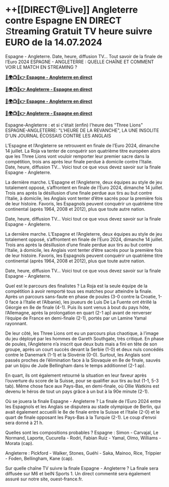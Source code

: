 #  ++[[DIRECT@Live]] Angleterre contre Espagne EN DIRECT 𝚂treaming Gratuit TV heure suivre EURO de la 14.07.2024

Espagne - Angleterre. Date, heure, diffusion TV… Tout savoir de la finale de l’Euro 2024 ESPAGNE - ANGLETERRE : QUELLE CHAÎNE ET COMMENT VOIR LE MATCH EN STREAMING ?

**[🔴🌍📺📱👉 Espagne - Angleterre en direct](https://cutt.ly/2ehllKjQ)**

**[🔴🌍📺📱👉 Angleterre - Espagne en direct](https://cutt.ly/2ehllKjQ)**

**[🔴🌍📺📱👉 Espagne - Angleterre en direct](https://cutt.ly/2ehllKjQ)**

**[🔴🌍📺📱👉 Angleterre - Espagne en direct](https://cutt.ly/2ehllKjQ)**

Espagne-Angleterre : et si c'était (enfin) l'heure des "Three Lions" ESPAGNE-ANGLETERRE: "L'HEURE DE LA REVANCHE", LA UNE INSOLITE D'UN JOURNAL ÉCOSSAIS CONTRE LES ANGLAIS

L’Espagne et l’Angleterre se retrouvent en finale de l’Euro 2024, dimanche 14 juillet. La Roja va tenter de conquérir son quatrième titre européen alors que les Three Lions vont vouloir remporter leur premier sacre dans la compétition, trois ans après leur finale perdue à domicile contre l’Italie. Date, heure, diffusion TV… Voici tout ce que vous devez savoir sur la finale Espagne - Angleterre.

La dernière marche. L’Espagne et l’Angleterre, deux équipes au style de jeu totalement opposé, s’affrontent en finale de l’Euro 2024, dimanche 14 juillet. Trois ans après la désillusion d’une finale perdue aux tirs au but contre l’Italie, à domicile, les Anglais vont tenter d’être sacrés pour la première fois de leur histoire. Favoris, les Espagnols peuvent conquérir un quatrième titre continental (après 1964, 2008 et 2012), plus que toute autre nation.

Date, heure, diffusion TV… Voici tout ce que vous devez savoir sur la finale Espagne - Angleterre.

La dernière marche. L’Espagne et l’Angleterre, deux équipes au style de jeu totalement opposé, s’affrontent en finale de l’Euro 2024, dimanche 14 juillet. Trois ans après la désillusion d’une finale perdue aux tirs au but contre l’Italie, à domicile, les Anglais vont tenter d’être sacrés pour la première fois de leur histoire. Favoris, les Espagnols peuvent conquérir un quatrième titre continental (après 1964, 2008 et 2012), plus que toute autre nation.

Date, heure, diffusion TV… Voici tout ce que vous devez savoir sur la finale Espagne - Angleterre.

Quel est le parcours des finalistes ? La Roja est la seule équipe de la compétition à avoir remporté tous ses matches pour atteindre la finale. Après un parcours sans-faute en phase de poules (3-0 contre la Croatie, 1-0 face à l’Italie et l’Albanie), les joueurs de Luis De La Fuente ont étrillé la Géorgie en 8e de finale (4-1). Puis ils sont venus à bout du pays hôte, l’Allemagne, après la prolongation en quart (2-1 ap) avant de renverser l’équipe de France en demi-finale (2-1), portés par un Lamine Yamal rayonnant.

De leur côté, les Three Lions ont eu un parcours plus chaotique, à l’image du jeu déployé par les hommes de Gareth Southgate, très critiqué. En phase de poules, l’Angleterre n’a inscrit que deux buts mais a fini en tête de son groupe, après un court succès devant la Serbie (1-0) et deux nuls concédés contre le Danemark (1-1) et la Slovénie (0-0). Surtout, les Anglais sont passés proches de l’élimination face à la Slovaquie en 8e de finale, sauvés par un bijou de Jude Bellingham dans le temps additionnel (2-1 ap).

En quart, ils ont également retourné la situation en leur faveur après l’ouverture du score de la Suisse, pour se qualifier aux tirs au but (1-1, 5-3 tab). Même chose face aux Pays-Bas, en demi-finale, où Ollie Watkins est devenu le héros de tout un pays grâce à un but à la 90e minute (2-1).

Où se jouera la finale Espagne - Angleterre ? La finale de l’Euro 2024 entre les Espagnols et les Anglais se disputera au stade olympique de Berlin, qui avait également accueilli le 8e de finale entre la Suisse et l’Italie (2-0) et le quart de finale opposant les Pays-Bas à la Turquie (2-1). Le coup d’envoi sera donné à 21 h.

Quelles sont les compositions probables ? Espagne : Simon - Carvajal, Le Normand, Laporte, Cucurella - Rodri, Fabian Ruiz - Yamal, Olmo, Williams - Morata (cap).

Angleterre : Pickford - Walker, Stones, Guéhi - Saka, Mainoo, Rice, Trippier - Foden, Bellingham, Kane (cap).

Sur quelle chaîne TV suivre la finale Espagne - Angleterre ? La finale sera diffusée sur M6 et beIN Sports 1. Un direct commenté sera également assuré sur notre site, ouest-france.fr.
